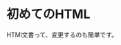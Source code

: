 
<HTML>
 <HEAD>
  <TITLE>練習その1</TITLE>
 </HEAD>
 <body>
  <h1>初めてのHTML</H3>
  HTMl文書って、変更するのも簡単です。
 </BODY>
</HTML>
